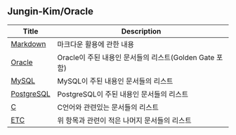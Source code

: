 ## Jungin-Kim/Oracle

| Title                                | Description                                            |
| ------------------------------------ | ------------------------------------------------------ |
| [Markdown](./markdown/markdown.md)   | 마크다운 활용에 관한 내용                              |
| [Oracle](./oracle/README.md)         | Oracle이 주된 내용인 문서들의 리스트(Golden Gate 포함) |
| [MySQL](./mysql/README.md)           | MySQL이 주된 내용인 문서들의 리스트                    |
| [PostgreSQL](./postgresql/README.md) | PostgreSQL이 주된 내용인 문서들의 리스트               |
| [C](./c/README.md)                   | C언어와 관련있는 문서들의 리스트                       |
| [ETC](./etc/README.md)               | 위 항목과 관련이 적은 나머지 문서들의 리스트           |

